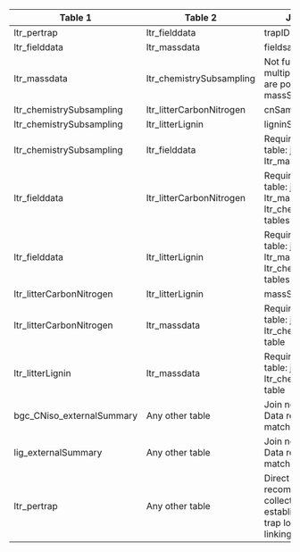 |Table 1|Table 2|Join by field(s)|
|------------------------|------------------------|-------------------------------|
ltr_pertrap|ltr_fielddata|trapID
ltr_fielddata|ltr_massdata|fieldsampleID
ltr_massdata|ltr_chemistrySubsampling|Not fully automatable: multiple massSampleIDs are pooled into massSampleIDList
ltr_chemistrySubsampling|ltr_litterCarbonNitrogen|cnSampleID
ltr_chemistrySubsampling|ltr_litterLignin|ligninSampleID
ltr_chemistrySubsampling|ltr_fielddata|Requires intermediate table: join via ltr_massdata table
ltr_fielddata|ltr_litterCarbonNitrogen|Requires intermediate table: join via the ltr\_massdata and ltr\_chemistrySubsampling tables
ltr_fielddata|ltr_litterLignin|Requires intermediate table: join via the ltr\_massdata and ltr\_chemistrySubsampling tables
ltr_litterCarbonNitrogen|ltr_litterLignin|massSampleMixtureID
ltr_litterCarbonNitrogen|ltr_massdata|Requires intermediate table: join via the ltr_chemistrySubsampling table
ltr_litterLignin|ltr_massdata|Requires intermediate table: join via the ltr_chemistrySubsampling table
bgc\_CNiso\_externalSummary|Any other table|Join not recommended. Data resolution does not match other tables.
lig_externalSummary|Any other table|Join not recommended. Data resolution does not match other tables.
ltr_pertrap|Any other table|Direct join not recommended: Data are collected only once at the establishment of each trap location. trapID is the linking variable.
